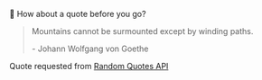 📣 How about a quote before you go?

> Mountains cannot be surmounted except by winding paths.
>
> <p>- Johann Wolfgang von Goethe</p>

Quote requested from [Random Quotes API](https://github.com/lukePeavey/quotable)

